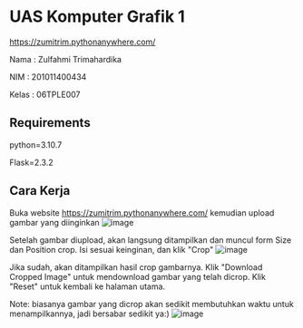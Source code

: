 # UAS Komputer Grafik 1

https://zumitrim.pythonanywhere.com/

Nama  : Zulfahmi Trimahardika

NIM   : 201011400434

Kelas : 06TPLE007

## Requirements

python=3.10.7

Flask=2.3.2

## Cara Kerja

Buka website https://zumitrim.pythonanywhere.com/ kemudian upload gambar yang diinginkan
![image](https://github.com/zumitrim/uas-komgraf1/assets/53569950/730ab86c-1292-48ba-b622-f5453d4d584a)

Setelah gambar diupload, akan langsung ditampilkan dan muncul form Size dan Position crop. Isi sesuai keinginan, dan klik "Crop"
![image](https://github.com/zumitrim/uas-komgraf1/assets/53569950/3a27f596-a260-41ee-9c4f-1068e3084136)

Jika sudah, akan ditampilkan hasil crop gambarnya.
Klik "Download Cropped Image" untuk mendownload gambar yang telah dicrop. Klik "Reset" untuk kembali ke halaman utama.

Note: biasanya gambar yang dicrop akan sedikit membutuhkan waktu untuk menampilkannya, jadi bersabar sedikit ya:)
![image](https://github.com/zumitrim/uas-komgraf1/assets/53569950/16b436df-f59e-4913-805b-4de7991c9626)
